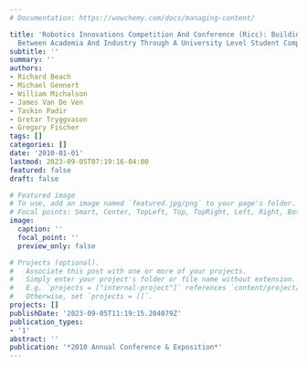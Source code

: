 ```yaml
---
# Documentation: https://wowchemy.com/docs/managing-content/

title: 'Robotics Innovations Competition And Conference (Ricc): Building Community
  Between Academia And Industry Through A University Level Student Competition'
subtitle: ''
summary: ''
authors:
- Richard Beach
- Michael Gennert
- William Michalson
- James Van De Ven
- Taskin Padir
- Gretar Tryggvason
- Gregory Fischer
tags: []
categories: []
date: '2010-01-01'
lastmod: 2023-09-05T07:19:16-04:00
featured: false
draft: false

# Featured image
# To use, add an image named `featured.jpg/png` to your page's folder.
# Focal points: Smart, Center, TopLeft, Top, TopRight, Left, Right, BottomLeft, Bottom, BottomRight.
image:
  caption: ''
  focal_point: ''
  preview_only: false

# Projects (optional).
#   Associate this post with one or more of your projects.
#   Simply enter your project's folder or file name without extension.
#   E.g. `projects = ["internal-project"]` references `content/project/deep-learning/index.md`.
#   Otherwise, set `projects = []`.
projects: []
publishDate: '2023-09-05T11:19:15.204079Z'
publication_types:
- '1'
abstract: ''
publication: '*2010 Annual Conference & Exposition*'
---
```

